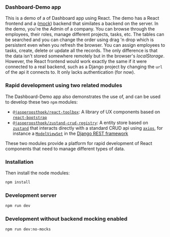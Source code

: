 ### Dashboard-Demo app

This is a demo of a of Dashboard app using React. The demo has a React frontend and a ([mock](https://mswjs.io/)) backend that similates a backend on the server. In the demo, you're the Admin of a company. You can browse through the employees, their roles, manage different projects, tasks, etc. The tables can be searched and you can change the order using drag 'n drop which is persistent even when you refresh the browser. You can assign employees to tasks, create, delete or update all the records. The only difference is that the data isn't stored somewhere remotely but in the browser's *localStorage*. However, the React frontend would work exactly the same if it were connected to a real backend, such as a Django project by changing the `url` of the api it connects to. It only lacks authentication (for now).

### Rapid development using two related modules
The Dashboard-Demo app also demonstrates the use of, and can be used to develop these two `npm` modules:
- [`@jasperoosthoek/react-toolbox`](https://github.com/jasperoosthoek/react-toolbox): A library of UX components based on [`react-bootstrap`](https://react-bootstrap.github.io/)
- [`@jasperoosthoek/zustand-crud-registry`](https://github.com/jasperoosthoek/zustand-crud-registry): A entity store based on [`zustand`](https://zustand.docs.pmnd.rs/getting-started/introduction) that interacts directly with a standard CRUD api using [`axios`](https://axios-http.com/docs/intro), for instance a [`ModelViewSet`](https://www.django-rest-framework.org/api-guide/viewsets/) in the [Django REST framework](https://www.django-rest-framework.org/)

These two modules provide a platform for rapid development of React components that need to manage different types of data.

### Installation

Then install the node modules:


```bash
npm install
```

### Development server

```bash
npm run dev
```

### Development without backend mocking enabled

```bash
npm run dev:no-mocks
```
